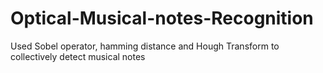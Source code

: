 # Optical-Musical-notes-Recognition
Used Sobel operator, hamming distance and Hough Transform to collectively detect musical notes
